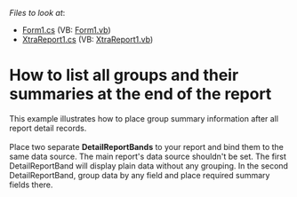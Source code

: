 <!-- default file list -->
*Files to look at*:

* [Form1.cs](./CS/TestGroupSummaryAfterDetail/Form1.cs) (VB: [Form1.vb](./VB/TestGroupSummaryAfterDetail/Form1.vb))
* [XtraReport1.cs](./CS/TestGroupSummaryAfterDetail/XtraReport1.cs) (VB: [XtraReport1.vb](./VB/TestGroupSummaryAfterDetail/XtraReport1.vb))
<!-- default file list end -->
# How to list all groups and their summaries at the end of the report


This example illustrates how to place group summary information after all report detail records.<br><br>Place two separate <strong>DetailReportBands</strong> to your report and bind them to the same data source. The main report's data source shouldn't be set. The first DetailReportBand will display plain data without any grouping. In the second DetailReportBand, group data by any field and place required summary fields there.

<br/>


